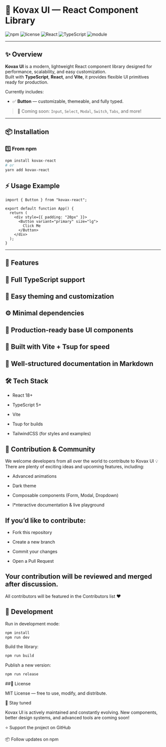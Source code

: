 # 🧩 Kovax UI — React Component Library

![npm](https://img.shields.io/npm/v/kovax-react?color=3b82f6&label=version)
![license](https://img.shields.io/npm/l/kovax-react?color=green)
![React](https://img.shields.io/badge/React-16+-61dafb)
![TypeScript](https://img.shields.io/badge/TypeScript-5+-3178c6)
![module](https://img.shields.io/badge/module-ESM-blue)

---

## ✨ Overview

**Kovax UI** is a modern, lightweight React component library designed for performance, scalability, and easy customization.  
Built with **TypeScript**, **React**, and **Vite**, it provides flexible UI primitives ready for production.

Currently includes:
- ✅ **Button** — customizable, themeable, and fully typed.

> 🚀 Coming soon: `Input`, `Select`, `Modal`, `Switch`, `Tabs`, and more!

---

## 📦 Installation

### 1️⃣ From npm
```bash
npm install kovax-react
# or
yarn add kovax-react
```

## ⚡ Usage Example
```tsx
import { Button } from "kovax-react";

export default function App() {
  return (
    <div style={{ padding: "20px" }}>
      <Button variant="primary" size="lg">
        Click Me
      </Button>
    </div>
  );
}
```
---

## 🧠 Features

## 🌈 Full TypeScript support

## 🎨 Easy theming and customization

## ⚙️ Minimal dependencies

## 🧱 Production-ready base UI components

## 🚀 Built with Vite + Tsup for speed

## 📘 Well-structured documentation in Markdown

## 🛠 Tech Stack

* React 18+

* TypeScript 5+

* Vite

* Tsup for builds

* TailwindCSS (for styles and examples)

## 🤝 Contribution & Community

We welcome developers from all over the world to contribute to Kovax UI 💡
There are plenty of exciting ideas and upcoming features, including:

* Advanced animations

* Dark theme

* Composable components (Form, Modal, Dropdown)

* I*nteractive documentation & live playground

## If you’d like to contribute:

* Fork this repository

* Create a new branch

* Commit your changes

* Open a Pull Request

## Your contribution will be reviewed and merged after discussion.
All contributors will be featured in the Contributors list ❤️

## 🚀 Development
Run in development mode:
```bash
npm install
npm run dev
```

Build the library:
```bash
npm run build
```

Publish a new version:
```bash
npm run release
```

##📄 License

MIT License — free to use, modify, and distribute.

🌟 Stay tuned

Kovax UI is actively maintained and constantly evolving.
New components, better design systems, and advanced tools are coming soon!

⭐ Support the project on GitHub

📦 Follow updates on npm